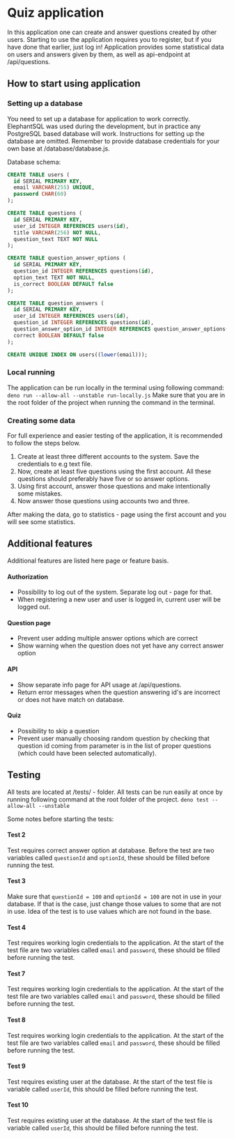﻿
# Quiz application

In this application one can create and answer questions created by other users. Starting to use the application requires you to register, but if you have done that earlier, just log in! Application provides some statistical data on users and answers given by them, as well as api-endpoint at /api/questions.

## How to start using application

### Setting up a database

You need to set up a database for application to work correctly. ElephantSQL was used during the development, but in practice any PostgreSQL based database will work. Instructions for setting up the database are omitted. Remember to provide database credentials for your own base at /database/database.js. 

Database schema:

```sql
CREATE TABLE users (
  id SERIAL PRIMARY KEY,
  email VARCHAR(255) UNIQUE,
  password CHAR(60)
);

CREATE TABLE questions (
  id SERIAL PRIMARY KEY,
  user_id INTEGER REFERENCES users(id),
  title VARCHAR(256) NOT NULL,
  question_text TEXT NOT NULL
);

CREATE TABLE question_answer_options (
  id SERIAL PRIMARY KEY,
  question_id INTEGER REFERENCES questions(id),
  option_text TEXT NOT NULL,
  is_correct BOOLEAN DEFAULT false
);

CREATE TABLE question_answers (
  id SERIAL PRIMARY KEY,
  user_id INTEGER REFERENCES users(id),
  question_id INTEGER REFERENCES questions(id),
  question_answer_option_id INTEGER REFERENCES question_answer_options(id),
  correct BOOLEAN DEFAULT false
);

CREATE UNIQUE INDEX ON users((lower(email)));
```

### Local running
The application can be run locally in the terminal using following command:
`deno run --allow-all --unstable run-locally.js`
Make sure that you are in the root folder of the project when running the command in the terminal.

### Creating some data
For full experience and easier testing of the application, it is recommended to follow the steps below.

1. Create at least three different accounts to the system. Save the credentials to e.g text file.
2. Now, create at least five questions using the first account. All these questions should preferably have five or so answer options.
3. Using first account, answer those questions and make intentionally some mistakes.
4. Now answer those questions using accounts two and three.

After making the data, go to statistics - page using the first account and you will see some statistics.

## Additional features

Additional features are listed here page or feature basis.
#### Authorization
- Possibility to log out of the system. Separate log out - page for that.
- When registering a new user and user is logged in, current user will be logged out.

#### Question page
- Prevent user adding multiple answer options which are correct
- Show warning when the question does not yet have any correct answer option

#### API
- Show separate info page for API usage at /api/questions.
- Return error messages when the question answering id's are incorrect or does not have match on database.

#### Quiz
- Possibility to skip a question
- Prevent user manually choosing random question by checking that question id coming from parameter is in the list of proper questions (which could have been selected automatically).



## Testing

All tests are located at /tests/ - folder. All tests can be run easily at once by running following command at the root folder of the project.
`deno test --allow-all --unstable`

Some notes before starting the tests:

#### Test 2
Test requires correct answer option at database. Before the test are two variables called `questionId` and `optionId`, these should be filled before running the test.

#### Test 3
Make sure that `questionId = 100` and `optionId = 100` are not in use in your database. If that is the case, just change those values to some that are not in use. Idea of the test is to use values which are not found in the base.

#### Test 4
Test requires working login credentials to the application. At the start of the test file are two variables called `email` and `password`, these should be filled before running the test.

#### Test 7
Test requires working login credentials to the application. At the start of the test file are two variables called `email` and `password`, these should be filled before running the test.

#### Test 8
Test requires working login credentials to the application. At the start of the test file are two variables called `email` and `password`, these should be filled before running the test.

#### Test 9
Test requires existing user at the database. At the start of the test file is variable called `userId`, this should be filled before running the test.

#### Test 10
Test requires existing user at the database. At the start of the test file is variable called `userId`, this should be filled before running the test.

